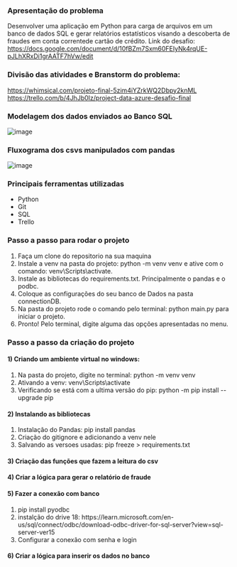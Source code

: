
### Apresentação do problema

Desenvolver uma aplicação em Python para carga de arquivos em um banco de dados SQL e gerar relatórios estatísticos visando a descoberta de fraudes em conta correntede cartão de crédito.
Link do desafio: https://docs.google.com/document/d/10fBZm7Sxm60FEIyNk4rqUE-pJLhXRxDi1grAATF7hVw/edit

### Divisão das atividades e Branstorm do problema:

https://whimsical.com/projeto-final-5zim4iYZrkWQ2Dbpy2knML
https://trello.com/b/4JhJb0Iz/project-data-azure-desafio-final

### Modelagem dos dados enviados ao Banco SQL
![image](https://user-images.githubusercontent.com/70452464/225104839-128e92fd-3fd5-45ab-a5e3-4a361d39d98c.png)

### Fluxograma dos csvs manipulados com pandas
![image](https://user-images.githubusercontent.com/70452464/225104278-53620e29-1e7b-486a-870a-6ded04cb18e4.png)

### Principais ferramentas utilizadas

<ul>
    <li>Python</li>
    <li>Git</li>
    <li>SQL</li>
    <li>Trello</li>
</ul>

### Passo a passo para rodar o projeto

<ol>
    <li>Faça um clone do repositorio na sua maquina</li>
    <li>Instale a venv na pasta do projeto: python -m venv venv  e ative com o comando: venv\Scripts\activate.</li>
    <li>Instale as bibliotecas do requirements.txt. Principalmente o pandas e o podbc.</li>
    <li>Coloque as configurações do seu banco de Dados na pasta connectionDB.</li>
    <li>Na pasta do projeto rode o comando pelo terminal: python main.py para iniciar o projeto.</li>
    <li>Pronto! Pelo terminal, digite alguma das opções apresentadas no menu.</li>
</ol>

### Passo a passo da criação do projeto
#### 1) Criando um ambiente virtual no windows:

<ol>
  <li>Na pasta do projeto, digite no terminal: python -m venv venv</li>
  <li>Ativando a venv: venv\Scripts\activate</li>
  <li>Verificando se está com a ultima versão do pip: python -m pip install --upgrade pip</li>
</ol>

#### 2) Instalando as bibliotecas

<ol>
    <li>Instalação do Pandas: pip install pandas</li>
    <li>Criação do gitignore e adicionando a venv nele</li>
    <li>Salvando as versoes usadas: pip freeze > requirements.txt</li>
</ol>

#### 3) Criação das funções que fazem a leitura do csv

#### 4) Criar a lógica para gerar o relatório de fraude

#### 5) Fazer a conexão com banco

<ol>
    <li>pip install pyodbc</li>
    <li>instalção do drive 18: https://learn.microsoft.com/en-us/sql/connect/odbc/download-odbc-driver-for-sql-server?view=sql-server-ver15</li>
    <li>Configurar a conexão com senha e login</li>
</ol>

#### 6) Criar a lógica para inserir os dados no banco 


